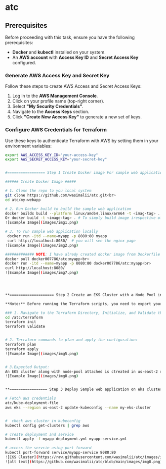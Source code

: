 # atc

## Prerequisites  

Before proceeding with this task, ensure you have the following prerequisites:  

- **Docker** and **kubectl** installed on your system.  
- An **AWS account** with **Access Key ID** and **Secret Access Key** configured.  

### Generate AWS Access Key and Secret Key  

Follow these steps to create AWS Access and Secret Access Keys:  

1. Log in to the **AWS Management Console**.  
2. Click on your profile name (top-right corner).  
3. Select **"My Security Credentials"**.  
4. Navigate to the **Access Keys** section.  
5. Click **"Create New Access Key"** to generate a new set of keys.  

### Configure AWS Credentials for Terraform  

Use these keys to authenticate Terraform with AWS by setting them in your environment variables:  

```sh
export AWS_ACCESS_KEY_ID="your-access-key"
export AWS_SECRET_ACCESS_KEY="your-secret-key"


#================= Step 1 Create Docker image For sample web application.======================

###### Create Docker Image #####

# 1. Clone the repo to you local system
git clone https://github.com/wasimalii/atc.git<br>
cd atc/my-webapp

# 2. Run Docker build to build the sample web application
docker buildx build --platform linux/amd64,linux/arm64 -t <imag-tag> .    # Note: I am using macOS, so I include the platform flag to ensure that my image runs on both platforms.
Or docker build -t <image-tag> . # To simply build image irespective of platform
![Example Image](images/img1.png)

# 3. To run sample web application locally
 docker run -itd --name=myapp -p 8080:80 myapp
 curl http://localhost:8080/  # you will see the nginx page 
![Example Image](images/img2.png)

############# NOTE: I have alredy created docker image from Dockerfile present in this repo you can simply pull image from my public repo and run it. #########
docker pull docker007786/atc:myapp<br>
docker run -itd --name=myapp -p 8080:80 docker007786/atc:myapp<br>
curl http://localhost:8080/
![Example Image](images/img7.png)
 



**==================== Step 2 Create an EKS Cluster with a Node Pool in AWS Using Terraform  .===================**

**Note:** Before running the Terraform scripts, you need to export your AWS Access Key and Secret Access Key.  

### 1. Navigate to the Terraform Directory, Initialize, and Validate the Terraform Files  
cd /atc/terraform
terraform init
terraform validate


# 2. Terraform commands to plan and apply the configuration:
terraform plan
terraform apply
![Example Image](images/img5.png)


# 3.Expected Output: 
An EKS cluster along with node-pool attached is ctreated in us-east-2 region aws
![Example Image](images/img8.png)


**================= Step 3 Deploy Sample web application on eks cluster.=================**<br>

# Fetch aws credentials
atc/kube-deployment-file
aws eks --region us-east-2 update-kubeconfig --name my-eks-cluster


#  check aws cluster in kubeconfig
kubectl config get-clusters | grep aws

# create deployment and service 
kubectl apply -f myapp-deployment.yml myapp-service.yml

# access the servcie using port forward 
kubectl port-forward service/myapp-service 8080:80
![EKS Cluster](https://raw.githubusercontent.com/wasimalii/atc/images/img8.png)
![alt text](https://github.com/wasimalii/atc/blob/main/images/img8.png)



